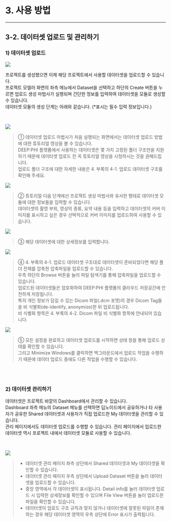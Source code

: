 # 3. 사용 방법

***

## 3-2. 데이터셋 업로드 및 관리하기

### 1) 데이터셋 업로드

![](manual_3-2_1.png)

프로젝트를 생성했으면 이제 해당 프로젝트에서 사용할 데이터셋을 업로드할 수 있습니다.  
프로젝트 모델러 화면의 좌측 메뉴에서 Dataset을 선택하고 하단의 Create 버튼을 누르면 업로드 생성 마법사가 실행되며 간단한 정보를 입력하여 데이터셋을 모듈로 생성할 수 있습니다.  
데이터셋 모듈의 생성 단계는 아래와 같습니다. (*표시는 필수 입력 정보입니다.)

<br/>

![](manual_3-2_1_1.png)

> ① 데이터셋 업로드 마법사가 처음 실행되는 화면에서는 데이터셋 업로드 방법에 대한 튜토리얼 영상을 볼 수 있습니다.  
> DEEP:PHI 플랫폼에서 사용하는 데이터셋은 몇 가지 고정된 폴더 구조만을 지원하기 때문에 데이터셋 업로드 전 꼭 튜토리얼 영상을 시청하시는 것을 권해드립니다.  
> 업로드 폴더 구조에 대한 자세한 내용은 4. 부록의 4-1. 업로드 데이터셋 구조를 확인해 주세요.

![](manual_3-2_1_2.png)

> ② 튜토리얼 다음 단계에선 프로젝트 생성 마법사와 유사한 형태로 데이터셋 모듈에 대한 정보들을 입력할 수 있습니다.  
> 데이터셋의 촬영 부위, 영상의 종류, 요약 내용 등을 입력하고 데이터셋의 커버 이미지를 표시하고 싶은 경우 선택적으로 커버 이미지를 업로드하여 사용할 수 있습니다.

![](manual_3-2_1_3.png)

> ③ 해당 데이터셋에 대한 상세정보를 입력합니다.

![](manual_3-2_1_4.png)

> ④ 4. 부록의 4-1. 업로드 데이터셋 구조대로 데이터셋이 준비되었다면 해당 폴더 전체를 압축한 압축파일을 업로드할 수 있습니다.  
> 우측 하단의 Browse 버튼을 눌러 파일 탐색기를 통해 압축파일을 업로드할 수 있습니다.  
> 업로드된 데이터셋들은 암호화하여 DEEP:PHI 플랫폼의 클라우드 저장공간에 안전하게 저장됩니다.  
> 특히 개인 정보가 담길 수 있는 Dicom 파일(.dcm 포맷)의 경우 Dicom Tag들을 비 식별화(de-identify, anonymize)한 뒤 업로드됩니다.  
> 비 식별화 항목은 4. 부록의 4-2. Dicom 파일 비 식별화 항목에 안내되어 있습니다.

![](manual_3-2_1_5.png)

> ⑤ 모든 설정을 완료하고 데이터셋 업로드를 시작하면 상태 창을 통해 업로드 상태를 확인할 수 있습니다.  
> 그리고 Minimize Windows를 클릭하면 백그라운드에서 업로드 작업을 수행하기 때문에 데이터 업로드 중에도 다른 작업을 수행할 수 있습니다.

<br/><br/>

### 2) 데이터셋 관리하기

데이터셋은 프로젝트 바깥의 Dashboard에서 관리할 수 있습니다.  
Dashboard 좌측 메뉴의 Dataset 메뉴를 선택하면 딥노이드에서 공유하거나 타 사용자가 공유한 Shared 데이터셋과 사용자가 직접 업로드한 My 데이터셋을 관리할 수 있습니다.  
관리 페이지에서도 데이터셋 업로드를 수행할 수 있습니다. 관리 페이지에서 업로드한 데이터셋 역시 프로젝트 내에서 데이터셋 모듈로 사용할 수 있습니다.  

<br/>

![](manual_3-2_2.png)

> * 데이터셋 관리 페이지 좌측 상단에서 Shared 데이터셋과 My 데이터셋을 확인할 수 있습니다.  
> * 데이터셋 관리 페이지 우측 상단에서 Upload Dataset 버튼을 눌러 데이터셋을 업로드할 수 있습니다.  
> * 중앙 영역에서 각 데이터셋이 표시됩니다. Detail info를 눌러 데이터셋 업로드 시 입력한 상세정보를 확인할 수 있으며 File View 버튼을 눌러 업로드한 파일을 확인할 수 있습니다.  
> * 데이터셋이 업로드 구조 규칙과 맞지 않거나 데이터셋에 잘못된 파일이 존재하는 경우 해당 데이터셋 영역의 우측 상단에 Error 표시가 출력됩니다.
